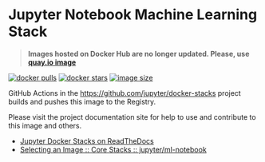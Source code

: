 # Jupyter Notebook Machine Learning Stack

> **Images hosted on Docker Hub are no longer updated. Please, use [quay.io image](https://quay.io/repository/jupyter/ml-notebook)**

[![docker pulls](https://img.shields.io/docker/pulls/jupyter/ml-notebook.svg)](https://hub.docker.com/r/jupyter/ml-notebook/)
[![docker stars](https://img.shields.io/docker/stars/jupyter/ml-notebook.svg)](https://hub.docker.com/r/jupyter/ml-notebook/)
[![image size](https://img.shields.io/docker/image-size/jupyter/ml-notebook/latest)](https://hub.docker.com/r/jupyter/ml-notebook/ "jupyter/ml-notebook image size")

GitHub Actions in the <https://github.com/jupyter/docker-stacks> project builds and pushes this image to the Registry.

Please visit the project documentation site for help to use and contribute to this image and others.

- [Jupyter Docker Stacks on ReadTheDocs](https://jupyter-docker-stacks.readthedocs.io/en/latest/index.html)
- [Selecting an Image :: Core Stacks :: jupyter/ml-notebook](https://jupyter-docker-stacks.readthedocs.io/en/latest/using/selecting.html#jupyter-ml-notebook)
